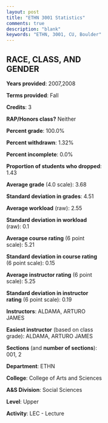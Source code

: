 ```yaml
---
layout: post
title: "ETHN 3001 Statistics"
comments: true
description: "blank"
keywords: "ETHN, 3001, CU, Boulder"
--- 
```

<head>
<script src="https://ajax.googleapis.com/ajax/libs/jquery/2.1.3/jquery.min.js"></script>
<script src="https://dl.dropboxusercontent.com/s/pc42nxpaw1ea4o9/highcharts.js?dl=0"></script>
<!-- <script src="../assets/js/highcharts.js"></script> -->
<style type="text/css">@font-face {
	font-family: "Bebas Neue";
	src: url(https://www.filehosting.org/file/details/544349/BebasNeue%20Regular.otf) format("opentype");
	}
	h1.Bebas { 
		font-family: "Bebas Neue", Verdana, Tahoma;
	}
</style>
</head>
<body>
	<div id="container" style="float: right; width: 45%; height: 88%; margin-left: 2.5%; margin-right: 2.5%;"></div>
	<script language="JavaScript">
		$(document).ready(function() {
		var chart = {type: 'column'};
		var title = {text: 'Grade Distribution'};
		var xAxis = {categories: ['A','B','C','D','F'],crosshair: true};
		var yAxis = {min: 0,title: {text: 'Percentage'}};
		var tooltip = {headerFormat: '<center><b><span style="font-size:20px">{point.key}</span></b></center>',
		               pointFormat: '<td style="padding:0"><b>{point.y:.1f}%</b></td>',
		               footerFormat: '</table>',shared: true,useHTML: true};
		var plotOptions = {column: {pointPadding: 0.0,borderWidth: 0}};  
		var credits = {enabled: false};var series= [{name: 'Percent',data: [81.16,15.94,1.45,0.0,1.45,]}];
		var json = {};
		json.chart = chart;
		json.title = title;
		json.tooltip = tooltip;
		json.xAxis = xAxis;
		json.yAxis = yAxis;  
		json.series = series;
		json.plotOptions = plotOptions;  
		json.credits = credits;
		$('#container').highcharts(json);
	});
	</script>
</body>
			   
## RACE, CLASS, AND GENDER

**Years provided**: 2007,2008

**Terms provided**: Fall

**Credits**: 3

**RAP/Honors class?** Neither

**Percent grade**: 100.0%

**Percent withdrawn**: 1.32%

**Percent incomplete**: 0.0%

**Proportion of students who dropped**: 1.43

**Average grade** (4.0 scale): 3.68

**Standard deviation in grades**: 4.51

**Average workload** (raw): 2.55

**Standard deviation in workload** (raw): 0.1

**Average course rating** (6 point scale): 5.21

**Standard deviation in course rating** (6 point scale): 0.15

**Average instructor rating** (6 point scale): 5.25

**Standard deviation in instructor rating** (6 point scale): 0.19

**Instructors**: ALDAMA, ARTURO JAMES

**Easiest instructor** (based on class grade): ALDAMA, ARTURO JAMES

**Sections** (and **number of sections**): 001, 2

**Department**: ETHN

**College**: College of Arts and Sciences

**A&S Division**: Social Sciences

**Level**: Upper

**Activity**: LEC - Lecture